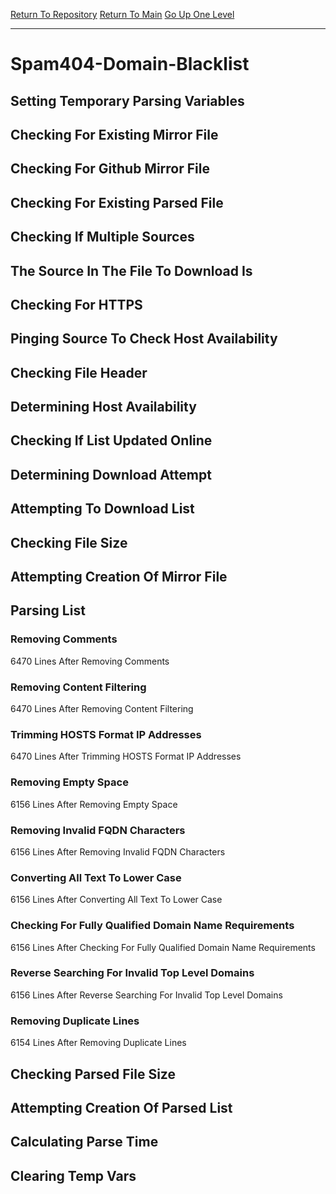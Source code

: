 [Return To Repository](https://github.com/deathbybandaid/piholeparser/)
[Return To Main](https://github.com/deathbybandaid/piholeparser/blob/master/RecentRunLogs/Mainlog.md)
[Go Up One Level](https://github.com/deathbybandaid/piholeparser/blob/master/RecentRunLogs/TopLevelScripts/30-Processing-Blacklists.md)
____________________________________
# Spam404-Domain-Blacklist
## Setting Temporary Parsing Variables
## Checking For Existing Mirror File
## Checking For Github Mirror File
## Checking For Existing Parsed File
## Checking If Multiple Sources
## The Source In The File To Download Is
## Checking For HTTPS
## Pinging Source To Check Host Availability
## Checking File Header
## Determining Host Availability
## Checking If List Updated Online
## Determining Download Attempt
## Attempting To Download List
## Checking File Size
## Attempting Creation Of Mirror File
## Parsing List
### Removing Comments
6470 Lines After Removing Comments
### Removing Content Filtering
6470 Lines After Removing Content Filtering
### Trimming HOSTS Format IP Addresses
6470 Lines After Trimming HOSTS Format IP Addresses
### Removing Empty Space
6156 Lines After Removing Empty Space
### Removing Invalid FQDN Characters
6156 Lines After Removing Invalid FQDN Characters
### Converting All Text To Lower Case
6156 Lines After Converting All Text To Lower Case
### Checking For Fully Qualified Domain Name Requirements
6156 Lines After Checking For Fully Qualified Domain Name Requirements
### Reverse Searching For Invalid Top Level Domains
6156 Lines After Reverse Searching For Invalid Top Level Domains
### Removing Duplicate Lines
6154 Lines After Removing Duplicate Lines
## Checking Parsed File Size
## Attempting Creation Of Parsed List
## Calculating Parse Time
## Clearing Temp Vars
